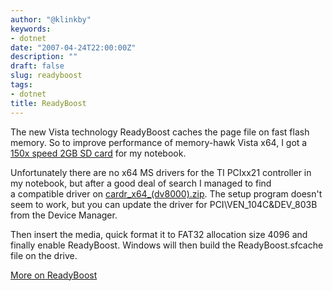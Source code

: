 ```yaml
---
author: "@klinkby"
keywords:
- dotnet
date: "2007-04-24T22:00:00Z"
description: ""
draft: false
slug: readyboost
tags:
- dotnet
title: ReadyBoost
---
```



The new Vista technology ReadyBoost caches the page file on fast flash memory. So to improve performance of memory-hawk Vista x64, I got a [ 150x speed 2GB SD card](http://www.transcendusa.com/products/ModDetail.asp?ModNo=87&LangNo=0) for my notebook.

Unfortunately there are no x64 MS drivers for the TI PCIxx21 controller in my notebook, but after a good deal of search I managed to find a compatible driver on [cardr_x64_(dv8000).zip](http://www.foxframes.net/download/cardr_x64_(dv8000).zip "cardr_x64_(dv8000).zip"). The setup program doesn't seem to work, but you can update the driver for PCI\VEN_104C&DEV_803B from the Device Manager.

Then insert the media, quick format it to FAT32 allocation size 4096 and finally enable ReadyBoost. Windows will then build the ReadyBoost.sfcache file on the drive.

[ More on ReadyBoost](http://blogs.msdn.com/tomarcher/archive/2006/06/02/615199.aspx)

